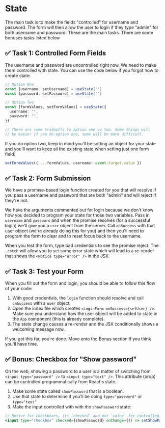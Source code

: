 # State

The main task is to make the fields "controlled" for username and password. The form will then allow the user to login if they type "admin" for both username and password. These are the main tasks. There are some bonuses tasks listed below

## ✅ Task 1: Controlled Form Fields

The username and password are uncontrolled right now. We need to make them controlled with state. You can use the code below if you forgot how to create state:

```ts
// Option One
const [username, setUsername] = useState('')
const [password, setPassword] = useState('')

// Option Two
const [formValues, setFormValues] = useState({
  username: '',
  password: '',
})

// There are some tradeoffs to option one vs two. Some things will
// be easier if you do option one, some will be more difficult.
```

If you do option two, keep in mind you'll be setting an object for your state and you'll want to keep all the existing state when setting just one form field:

```ts
setFormValues({ ...formValues, username: event.target.value })
```

## ✅ Task 2: Form Submission

We have a promise-based login function created for you that will resolve if you pass a username and password that are both "admin" and will reject if they're not.

We have the arguments commented out for login because we don't know how you decided to program your state for those two variables. Pass in `username` and `password` and when the promise resolves (for a successful login) we'll give you a `user` object from the server. Call `onSuccess` with that user object (we're already doing this for you) and then you'll need to program the form to clear and to reset focus back to the username.

When you test the form, type bad credentials to see the promise reject. The `.catch` will allow you to set some error state which will lead to a re-render that shows the `<Notice type="error" />` in the JSX.

## ✅ Task 3: Test your Form

When you fill out the form and login, you should be able to follow this flow of your code:

1. With good credentials, the `login` function should resolve and call `onSuccess` with a `user` object.
2. Open the index file which creates `<LoginForm onSuccess={setUser} />`. Make sure you understand how the user object will be added to state in the `App` component (this is already complete).
3. The state change causes a re-render and the JSX conditionally shows a welcoming message now.

If you get this far, you're done. Move onto the Bonus section if you think you'll have time.

## ✅ Bonus: Checkbox for "Show password"

On the web, showing a password to a user is a matter of switching from `<input type="password" />` to `<input type="text" />`. This attribute (prop) can be controlled programmatically from React's state.

1. Make some state called `showPassword` that is a boolean.
2. Use that state to determine if you'll be doing `type="password"` or `type="text"`
3. Make the input controlled with with the `showPassword` state:

```jsx
// Notice for checkboxes, its `checked` and not `value` for controlled:
<input type="checkbox" checked={showPassword} onChange={() => setShowPassword(!showPassword)} />
```
